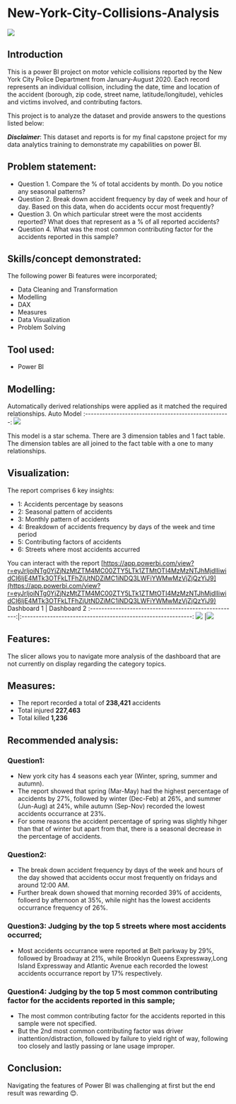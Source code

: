 # New-York-City-Collisions-Analysis

![](Intro...png)

## Introduction
This is a power BI project on motor vehicle collisions reported by the New York City Police Department from January-August 2020.
Each record represents an individual collision, including the date, time and location of the accident
(borough, zip code, street name, latitude/longitude), vehicles and victims involved, and contributing
factors.

This project is to analyze the dataset and provide answers to the questions listed below:

**_Disclaimer_**: This dataset and reports is for my final capstone project for my data analytics training to demonstrate my capabilities on power BI.

## Problem statement:
- Question 1.
Compare the % of total accidents by month. Do you notice any seasonal patterns?
- Question 2.
Break down accident frequency by day of week and hour of day. Based on this data, when do accidents
occur most frequently?
- Question 3.
On which particular street were the most accidents reported? What does that represent as a % of all
reported accidents?
- Question 4.
What was the most common contributing factor for the accidents reported in this sample?

## Skills/concept demonstrated:
The following power Bi features were incorporated;
- Data Cleaning and Transformation
- Modelling
- DAX
- Measures
- Data Visualization
- Problem Solving

## Tool used:
- Power BI

## Modelling:
Automatically derived relationships were applied as it matched the required relationships.
Auto Model
:---------------------------------------------------:
![](Modelling...png)                                  

This model is a star schema.
There are 3 dimension tables and 1 fact table. The dimension tables are all joined to the fact table with a one to many relationships.

## Visualization:
The report comprises 6 key insights:
- 1: Accidents percentage by seasons
- 2: Seasonal pattern of accidents
- 3: Monthly pattern of accidents
- 4: Breakdown of accidents frequency by days of the week and time period
- 5: Contributing factors of accidents
- 6: Streets where most accidents accurred

You can interact with the report [https://app.powerbi.com/view?r=eyJrIjoiNTg0YjZjNzMtZTM4MC00ZTY5LTk1ZTMtOTI4MzMzNTJhMjdlIiwidCI6IjE4MTk3OTFkLTFhZjUtNDZiMC1iNDQ3LWFiYWMwMzVjZjQzYiJ9](https://app.powerbi.com/view?r=eyJrIjoiNTg0YjZjNzMtZTM4MC00ZTY5LTk1ZTMtOTI4MzMzNTJhMjdlIiwidCI6IjE4MTk3OTFkLTFhZjUtNDZiMC1iNDQ3LWFiYWMwMzVjZjQzYiJ9)
Dashboard 1                                           |         Dashboard 2
:----------------------------------------------------:|:------------------------------------------------------------:
![](Dashboard...png)                                   |![](Dashboard....png)

## Features:
The slicer allows you to navigate more analysis of the dashboard that are not currently on display regarding the category topics.

## Measures:
- The report recorded a total of **238,421** accidents
- Total injured **227,463**
- Total killed **1,236**

## Recommended analysis:
### Question1:
- New york city has 4 seasons each year (Winter, spring, summer and autumn).
- The report showed that spring (Mar-May) had the highest percentage of accidents by 27%, followed by winter (Dec-Feb) at 26%, and summer (Jun-Aug) at 24%, while autumn (Sep-Nov) recorded the lowest accidents occurrance at 23%.
- For some reasons the accident percentage of spring was slightly hihger than that of winter but apart from that, there is a seasonal decrease in the percentage of accidents.

### Question2:
- The break down accident frequency by days of the week and hours of the day showed that accidents occur most frequently on fridays and around 12:00 AM.
- Further break down showed that morning recorded 39% of accidents, folloerd by afternoon at 35%, while night has the lowest accidents occurrance frequency of 26%.

### Question3: Judging by the top 5 streets where most accidents occurred;
- Most accidents occurrance were reported at Belt parkway by 29%, followed by Broadway at 21%, while Brooklyn Queens Expressway,Long Island Expressway and Atlantic Avenue each recorded the lowest accidents occurrance report by 17% respectively.

### Question4: Judging by the top 5 most common contributing factor for the accidents reported in this sample;
- The most common contributing factor for the accidents reported in this sample were not specified.
- But the 2nd most common contributing factor was driver inattention/distraction, followed by failure to yield right of way, following too closely and lastly passing or lane usage improper.

## Conclusion:
Navigating the features of Power BI was challenging at first but the end result was rewarding 😊.





